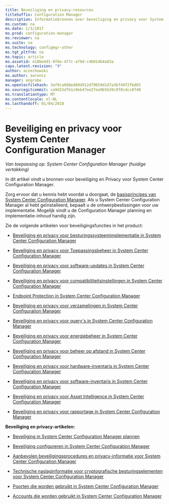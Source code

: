 ```yaml
---
title: Beveiliging en privacy-resources
titleSuffix: Configuration Manager
description: Informatiebronnen over beveiliging en privacy voor System Center Configuration Manager.
ms.custom: na
ms.date: 1/3/2017
ms.prod: configuration-manager
ms.reviewer: na
ms.suite: na
ms.technology: configmgr-other
ms.tgt_pltfrm: na
ms.topic: article
ms.assetid: e18be4d1-9f6e-477c-a79d-c46014b4a03a
caps.latest.revision: "9"
author: aczechowski
ms.author: aaroncz
manager: angrobe
ms.openlocfilehash: 3af9ca608ed69d912d79659d1d7a3bf49f2fbd65
ms.sourcegitcommit: ca9d15dfb1c9eb47ee27ea9b5b39c9f8cdcc0748
ms.translationtype: MT
ms.contentlocale: nl-NL
ms.lasthandoff: 01/04/2018
---
```

# <a name="security-and-privacy-for-system-center-configuration-manager"></a>Beveiliging en privacy voor System Center Configuration Manager

*Van toepassing op: System Center Configuration Manager (huidige vertakking)*

In dit artikel vindt u bronnen voor beveiliging en Privacy voor System Center Configuration Manager.  

 Zorg ervoor dat u kennis hebt voordat u doorgaat, de [basisprincipes van System Center Configuration Manager](../../../core/understand/fundamentals.md). Als u System Center Configuration Manager al hebt geïnstalleerd, bepaalt u de ontwerpbeslissingen voor uw implementatie. Mogelijk vindt u de Configuration Manager planning en implementatie-inhoud handig zijn.  

 Zie de volgende artikelen voor beveiligingsfuncties in het product:  

-   [Beveiliging en privacy voor besturingssysteemimplementatie in System Center Configuration Manager](../../../osd/plan-design/security-and-privacy-for-operating-system-deployment.md)  

-   [Beveiliging en privacy voor Toepassingsbeheer in System Center Configuration Manager](../../../apps/plan-design/security-and-privacy-for-application-management.md)  

-   [Beveiliging en privacy voor software-updates in System Center Configuration Manager](../../../sum/plan-design/security-and-privacy-for-software-updates.md)  

-   [Beveiliging en privacy voor compatibiliteitsinstellingen in System Center Configuration Manager](../../../compliance/plan-design/security-and-privacy-for-compliance-settings.md)  

-   [Endpoint Protection in System Center Configuration Manager](../../../protect/deploy-use/endpoint-protection.md)  

-   [Beveiliging en privacy voor verzamelingen in System Center Configuration Manager](../../../core/clients/manage/collections/security-and-privacy-for-collections.md)  

-   [Beveiliging en privacy voor query's in System Center Configuration Manager](../../../core/servers/manage/security-and-privacy-for-queries.md)  

-   [Beveiliging en privacy voor energiebeheer in System Center Configuration Manager](../../../core/clients/manage/power/security-and-privacy-for-power-management.md)  

-   [Beveiliging en privacy voor beheer op afstand in System Center Configuration Manager](../../../core/clients/manage/remote-control/security-and-privacy-for-remote-control.md)  

-   [Beveiliging en privacy voor hardware-inventaris in System Center Configuration Manager](../../../core/clients/manage/inventory/security-and-privacy-for-hardware-inventory.md)  

-   [Beveiliging en privacy voor software-inventaris in System Center Configuration Manager](../../../core/clients/manage/inventory/security-and-privacy-for-software-inventory.md)  

-   [Beveiliging en privacy voor Asset Intelligence in System Center Configuration Manager](../../../core/clients/manage/asset-intelligence/security-and-privacy-for-asset-intelligence.md)  

-   [Beveiliging en privacy voor rapportage in System Center Configuration Manager](../../../core/servers/manage/security-and-privacy-for-reporting.md)  



 **Beveiliging en privacy-artikelen:**  

-   [Beveiliging in System Center Configuration Manager plannen](../../../core/plan-design/security/plan-for-security.md)  

-   [Beveiliging configureren in System Center Configuration Manager](../../../core/plan-design/security/configure-security.md)  


-   [Aanbevolen beveiligingsprocedures en privacy-informatie voor System Center Configuration Manager](../../../core/plan-design/security/security-best-practices-and-privacy-information.md)  

-   [Technische naslaginformatie voor cryptografische besturingselementen voor System Center Configuration Manager](../../../protect/deploy-use/cryptographic-controls-technical-reference.md)  

-   [Poorten die worden gebruikt in System Center Configuration Manager](../../../core/plan-design/hierarchy/ports.md)  

-   [Accounts die worden gebruikt in System Center Configuration Manager](../../../core/plan-design/hierarchy/accounts.md)  
